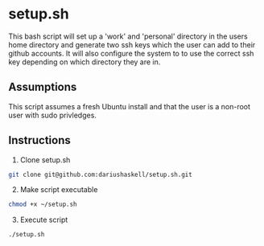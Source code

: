 # setup.sh
This bash script will set up a 'work' and 'personal' directory in the users home directory and generate two ssh keys which the user can add to their github accounts. It will also configure the system to to use the correct ssh key depending on which directory they are in.

## Assumptions
This script assumes a fresh Ubuntu install and that the user is a non-root user with sudo privledges.

## Instructions

1) Clone setup.sh
```bash
git clone git@github.com:dariushaskell/setup.sh.git
```
2) Make script executable 
```bash
chmod +x ~/setup.sh
```
3) Execute script
```bash
./setup.sh
```

